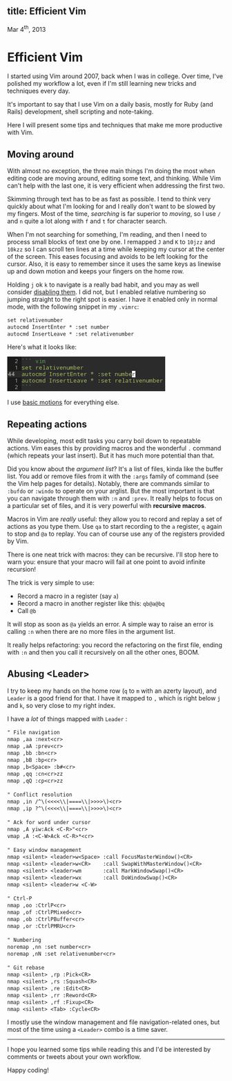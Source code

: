title: Efficient Vim
---

<div class="date">
Mar 4<sup>th</sup>, 2013
</div>

Efficient Vim
=============

I started using Vim around 2007, back when I was in college. Over time, I've
polished my workflow a lot, even if I'm still learning new tricks and
techniques every day.

It's important to say that I use Vim on a daily basis, mostly for Ruby (and
Rails) development, shell scripting and note-taking.

Here I will present some tips and techniques that make me more productive with
Vim.


Moving around
-------------

With almost no exception, the three main things I'm doing the most when editing
code are moving around, editing some text, and thinking.
While Vim can't help with the last one, it is very efficient when addressing
the first two.

Skimming through text has to be as fast as possible. I tend to think very
quickly about what I'm looking for and I really don't want to be slowed by my
fingers. Most of the time, *searching* is far superior to *moving*, so I use
`/` and `n` quite a lot along with `f` and `t` for character search.

When I'm not searching for something, I'm reading, and then I need to process
small blocks of text one by one. I remapped `J` and `K` to `10jzz` and `10kzz`
so I can scroll ten lines at a time while keeping my cursor at the center of the
screen. This eases focusing and avoids to be left looking for the cursor. Also,
it is easy to remember since it uses the same keys as linewise up and down
motion and keeps your fingers on the home row.

Holding `j` ok `k` to navigate is a really bad habit, and you may as well
consider [disabling them][vim-nohjkl]. I did not, but I enabled relative
numbering so jumping straight to the right spot is easier. I have it enabled
only in normal mode, with the following snippet in my `.vimrc`:

``` vim
set relativenumber
autocmd InsertEnter * :set number
autocmd InsertLeave * :set relativenumber
```

Here's what it looks like:

![Example of relative numbering](/media/images/efficient_vim-relative_numbering.png)

I use [basic motions][vim-cheat] for everything else.

[vim-cheat]: https://raw.github.com/EspadaV8/vim_shortcut_wallpaper/master/vim-shortcuts_1280x800.png
[vim-nohjkl]: http://vimcasts.org/blog/2013/02/habit-breaking-habit-making/


Repeating actions
-----------------

While developing, most edit tasks you carry boil down to repeatable actions.
Vim eases this by providing macros and the wonderful `.` command (which repeats
your last insert). But it has much more potential than that.

Did you know about the *argument list*? It's a list of files, kinda like the
buffer list. You add or remove files from it with the `:args` family of command
(see the Vim help pages for details). Notably, there are commands similar to
`:bufdo` or `:windo` to operate on your arglist. But the most important is that
you can navigate through them with `:n` and `:prev`. It really helps to focus on
a particular set of files, and it is very powerful with **recursive macros**.


Macros in Vim are *really* useful: they allow you to record and replay a set of
actions as you type them. Use `qa` to start recording to the `a` register, `q`
again to stop and `@a` to replay. You can of course use any of the registers
provided by Vim.

There is one neat trick with macros: they can be recursive. I'll stop here to
warn you: ensure that your macro will fail at one point to avoid infinite
recursion!

The trick is very simple to use:

* Record a macro in a register (say `a`)
* Record a macro in another register like this: `qb@a@bq`
* Call `@b`

It will stop as soon as `@a` yields an error. A simple way to raise an error is
calling `:n` when there are no more files in the argument list.

It really helps refactoring: you record the refactoring on the first file,
ending with `:n` and then you call it recursively on all the other ones, BOOM.


Abusing &lt;Leader&gt;
----------------------

I try to keep my hands on the home row (`q` to `m` with an azerty layout), and
`Leader` is a good friend for that. I have it mapped to `,` which is right below
`j` and `k`, so very close to my right index.

I have a *lot* of things mapped with `Leader` :

``` vim
" File navigation
nmap ,aa :next<cr>
nmap ,aA :prev<cr>
nmap ,bb :bn<cr>
nmap ,bB :bp<cr>
nmap ,b<Space> :b#<cr>
nmap ,qq :cn<cr>zz
nmap ,qQ :cp<cr>zz

" Conflict resolution
nmap ,in /^\(<<<<\\|====\\|>>>>\)<cr>
nmap ,ip ?^\(<<<<\\|====\\|>>>>\)<cr>

" Ack for word under cursor
nmap ,A yiw:Ack <C-R>"<cr>
vmap ,A :<C-W>Ack <C-R>*<cr>

" Easy window management
nmap <silent> <leader>w<Space> :call FocusMasterWindow()<CR>
nmap <silent> <leader>w<CR>    :call SwapWithMasterWindow()<CR>
nmap <silent> <leader>wm       :call MarkWindowSwap()<CR>
nmap <silent> <leader>wx       :call DoWindowSwap()<CR>
nmap <silent> <leader>w <C-W>

" Ctrl-P
nmap ,oo :CtrlP<cr>
nmap ,of :CtrlPMixed<cr>
nmap ,ob :CtrlPBuffer<cr>
nmap ,or :CtrlPMRU<cr>

" Numbering
noremap ,nn :set number<cr>
noremap ,nN :set relativenumber<cr>

" Git rebase
nmap <silent> ,rp :Pick<CR>
nmap <silent> ,rs :Squash<CR>
nmap <silent> ,re :Edit<CR>
nmap <silent> ,rr :Reword<CR>
nmap <silent> ,rf :Fixup<CR>
nmap <silent> <Tab> :Cycle<CR>
```

I mostly use the window management and file navigation-related ones, but most of
the time using a `<Leader>` combo is a time saver.

---

I hope you learned some tips while reading this and I'd be interested by
comments or tweets about your own workflow.

Happy coding!
